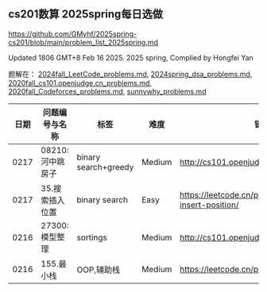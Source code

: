 ## cs201数算 2025spring每日选做

https://github.com/GMyhf/2025spring-cs201/blob/main/problem_list_2025spring.md

Updated 1806 GMT+8 Feb 16 2025.
2025 spring, Complied by Hongfei Yan

题解在：
[2024fall_LeetCode_problems.md](https://github.com/GMyhf/2024fall-cs101/blob/main/2024fall_LeetCode_problems.md),
[2024spring_dsa_problems.md](https://github.com/GMyhf/2024spring-cs201/blob/main/2024spring_dsa_problems.md),
[2020fall_cs101.openjudge.cn_problems.md](https://github.com/GMyhf/2020fall-cs101/blob/main/2020fall_cs101.openjudge.cn_problems.md),
[2020fall_Codeforces_problems.md](https://github.com/GMyhf/2020fall-cs101/blob/main/2020fall_Codeforces_problems.md),
[sunnywhy_problems.md](https://github.com/GMyhf/2024spring-cs201/blob/main/sunnywhy_problems.md)

<!--
|      |      | -    | -    |      |
!-->



| 日期 | 问题编号与名称    | 标签                 | 难度  | 链接                                                 |
| ---- | ----------------- | -------------------- | ------ | ---------------------------------------------------- |
| 0217 | 08210: 河中跳房子 | binary search+greedy | Medium | http://cs101.openjudge.cn/practice/08210             |
| 0217 | 35.搜索插入位置   | binary search        | Easy   | https://leetcode.cn/problems/search-insert-position/ |
| 0216 | 27300:模型整理    | sortings             | Medium | http://cs101.openjudge.cn/practice/27300/            |
| 0216 | 155.最小栈        | OOP,辅助栈           | Medium | https://leetcode.cn/problems/min-stack/              |



